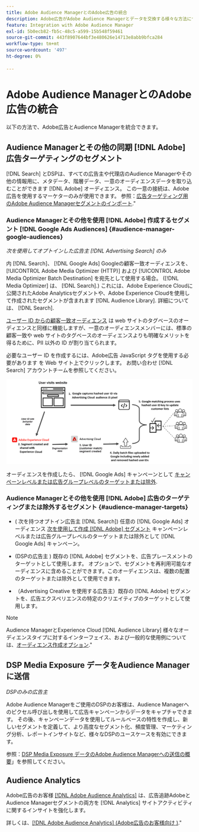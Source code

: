 ```yaml
---
title: Adobe Audience ManagerとのAdobe広告の統合
description: Adobe広告がAdobe Audience Managerとデータを交換する様々な方法について説明します。
feature: Integration with Adobe Audience Manager
exl-id: 5b0ecb82-fb5c-48c5-a599-15b548f59461
source-git-commit: 443f8907644bf3e480626e14713e8abb9bfca284
workflow-type: tm+mt
source-wordcount: '497'
ht-degree: 0%

---
```


# Adobe Audience ManagerとのAdobe広告の統合

以下の方法で、Adobe広告とAudience Managerを統合できます。

## Audience Managerとその他の同期 [!DNL Adobe] 広告ターゲティングのセグメント

[!DNL Search] とDSPは、すべての広告主や代理店のAudience Managerやその他の情報用に、メタデータ、階層データ、一意のオーディエンスデータを取り込むことができます [!DNL Adobe] オーディエンス。 この一意の接続は、Adobe広告を使用するマーケターのみが使用できます。 参照：[広告ターゲティング用のAdobe Audience Managerセグメントのインポート](/help/integrations/audience-manager/import-audiences.md).&quot;

### Audience Managerとその他を使用 [!DNL Adobe] 作成するセグメント [!DNL Google Ads Audiences] {#audience-manager-google-audiences}

*次を使用してオプトインした広告主 [!DNL Advertising Search] のみ*

内 [!DNL Search]、 [!DNL Google Ads] Googleの顧客一致オーディエンスを、 [!UICONTROL Adobe Media Optimizer (HTTP)] および [!UICONTROL Adobe Media Optimizer Batch Destination] を宛先として使用する場合。 ([!DNL Media Optimizer] は、 [!DNL Search].) これには、Adobe Experience Cloudに公開されたAdobe Analyticsセグメントや、Adobe Experience Cloudを使用して作成されたセグメントが含まれます [!DNL Audience Library]. 詳細については、 [!DNL Search].

[ユーザー ID からの顧客一致オーディエンス](https://support.google.com/google-ads/answer/9199250) は web サイトのタグベースのオーディエンスと同様に機能しますが、一意のオーディエンスメンバーには、標準の顧客一致や web サイトのタグベースのオーディエンスよりも明確なメリットを得るために、PII 以外の ID が割り当てられます。

必要なユーザー ID を作成するには、Adobe広告 JavaScript タグを使用する必要があります <!-- with a user ID parameter -->を Web サイト上でクリックします。 お問い合わせ [!DNL Search] アカウントチームを参照してください。

![セグメント作成プロセス](/help/integrations/assets/ad_search_user_id_pic.png)

オーディエンスを作成したら、 [!DNL Google Ads] キャンペーンとして [キャンペーンレベルまたは広告グループレベルのターゲットまたは除外](#audience-manager-targets).

### Audience Managerとその他を使用 [!DNL Adobe] 広告のターゲティングまたは除外するセグメント {#audience-manager-targets}

* ( 次を持つオプトイン広告主 [!DNL Search]) 任意の [!DNL Google Ads] オーディエンス [次を使用して作成 [!DNL Adobe] セグメント](#audience-manager-google-audiences) キャンペーンレベルまたは広告グループレベルのターゲットまたは除外として [!DNL Google Ads] キャンペーン。

* (DSPの広告主 ) 既存の [!DNL Adobe] セグメントを、広告プレースメントのターゲットとして使用します。 オプションで、セグメントを再利用可能なオーディエンスに含めることができます。このオーディエンスは、複数の配置のターゲットまたは除外として使用できます。

* （Advertising Creative を使用する広告主）既存の [!DNL Adobe] セグメントを、広告エクスペリエンスの特定のクリエイティブのターゲットとして使用します。

>[!NOTE]
>
>Audience ManagerとExperience Cloud [!DNL Audience Library] 様々なオーディエンスタイプに対するインターフェイス、および一般的な使用例については、[オーディエンス作成オプション](https://experienceleague.adobe.com/docs/experience-cloud-kcs/kbarticles/KA-16471.html).&quot;

## DSP Media Exposure データをAudience Managerに送信

*DSPのみの広告主*

Adobe Audience Managerをご使用のDSPのお客様は、Audience Managerへのピクセル呼び出しを使用して広告キャンペーンからデータをキャプチャできます。 その後、キャンペーンデータを使用してルールベースの特性を作成し、新しいセグメントを定義して、より高度なセグメント化、頻度管理、マーケティング分析、レポートインサイトなど、様々なDSPのユースケースを有効にできます。

参照：[DSP Media Exposure データのAdobe Audience Managerへの送信の概要](/help/integrations/audience-manager/media-data-integration/overview.md)」を参照してください。

## Audience Analytics

Adobe広告のお客様 [[!DNL Adobe Audience Analytics]](https://experienceleague.adobe.com/docs/analytics/integration/audience-analytics/mc-audiences-aam.html) は、広告追跡AdobeとAudience Managerセグメントの両方を [!DNL Analytics] サイトアクティビティに関するインサイトを強化します。

詳しくは、[[!DNL Adobe Audience Analytics] (Adobe広告のお客様向け )](/help/integrations/audience-manager/audience-analytics.md).&quot;
